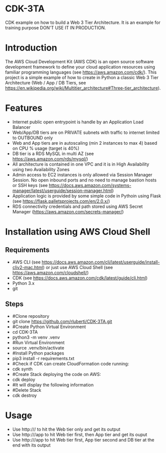 # CDK-3TA
CDK example on how to build a Web 3 Tier Architecture.
It is an example for training purpose DON'T USE IT IN PRODUCTION.

# Introduction

The AWS Cloud Development Kit (AWS CDK) is an open source software development framework to define your cloud application resources using familiar programming languages (see https://aws.amazon.com/cdk/).
This project is a simple example of how to create in Python a classic Web 3 Tier Architecture (Web / App / DB Tiers, see https://en.wikipedia.org/wiki/Multitier_architecture#Three-tier_architecture).

# Features

- Internet public open entrypoint is handle by an Application Load Balancer
- Web/App/DB tiers are on PRIVATE subnets with traffic to internet limited to OUTBOUND only
- Web and App tiers are in autoscaling (min 2 instances to max 4) based on CPU % usage (target is 40%)
- DB tier is a RDS MySQL in multi AZ (see https://aws.amazon.com/rds/mysql/)
- All architecture is contained in one VPC and it is in High Availability using two Availability Zones
- Admin access to EC2 instances is only allowed via Session Manager Session. No open inbound ports and no need to manage bastion hosts or SSH keys (see https://docs.aws.amazon.com/systems-manager/latest/userguide/session-manager.html)
- Application logic is provided by some simple code in Pythoin using Flask (see https://flask.palletsprojects.com/en/2.0.x/)
- RDS connectivity credentials and path stored using AWS Secret Manager (https://aws.amazon.com/secrets-manager/)

# Installation using AWS Cloud Shell

## Requirements
- AWS CLI (see https://docs.aws.amazon.com/cli/latest/userguide/install-cliv2-mac.html) or just use AWS Cloud Shell (see https://aws.amazon.com/cloudshell/)
- CDK (see https://docs.aws.amazon.com/cdk/latest/guide/cli.html)
- Python 3.x 
- git
## Steps
- #Clone repository
- git clone https://github.com/rluberti/CDK-3TA.git
- #Create Python Virtual Environment
- cd CDK-3TA
- python3 -m venv .venv
- #Run Virtual Environment
- source .venv/bin/activate
- #Install Python packages
- pip3 install -r requirements.txt
- #Check if CDK can create CloudFormation code running:
- cdk synth
- #Create Stack deploying the code on AWS:
- cdk deploy
- #It will display the following information
- #Delete Stack
- cdk destroy



# Usage
- Use http://<Application Load Balancer DNS>/ to hit the Web tier only and get its output
- Use http://<Application Load Balancer DNS>/app to hit Web tier first, then App tier and get its ouput
- Use http://<Application Load Balancer DNS>/app to hit Web tier first, App tier second and DB tier at the end with its output


